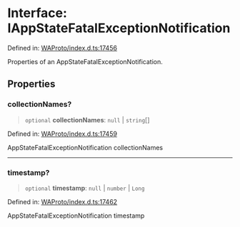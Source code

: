 # Interface: IAppStateFatalExceptionNotification

Defined in: [WAProto/index.d.ts:17456](https://github.com/Fokusdotid/Baileys/blob/b457796e9982984bfe7323cdd6fea8bc613c4ed0/WAProto/index.d.ts#L17456)

Properties of an AppStateFatalExceptionNotification.

## Properties

### collectionNames?

> `optional` **collectionNames**: `null` \| `string`[]

Defined in: [WAProto/index.d.ts:17459](https://github.com/Fokusdotid/Baileys/blob/b457796e9982984bfe7323cdd6fea8bc613c4ed0/WAProto/index.d.ts#L17459)

AppStateFatalExceptionNotification collectionNames

***

### timestamp?

> `optional` **timestamp**: `null` \| `number` \| `Long`

Defined in: [WAProto/index.d.ts:17462](https://github.com/Fokusdotid/Baileys/blob/b457796e9982984bfe7323cdd6fea8bc613c4ed0/WAProto/index.d.ts#L17462)

AppStateFatalExceptionNotification timestamp
